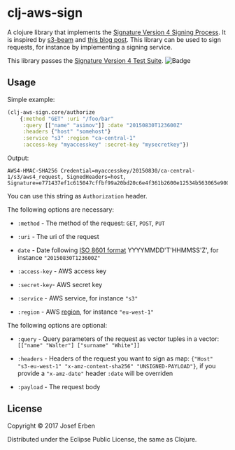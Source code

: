# clj-aws-sign

A clojure library that implements the [Signature Version 4 Signing Process](http://docs.aws.amazon.com/general/latest/gr/signature-version-4.html). It is inspired by [s3-beam](https://github.com/martinklepsch/s3-beam) and [this blog post](http://sapient-pair.com/blog/2016/03/08/clojure-aws4-auth/). This library can be used to sign requests, for instance by implementing a signing service.

This library passes the [Signature Version 4 Test Suite](http://docs.aws.amazon.com/general/latest/gr/signature-v4-test-suite.html). ![Badge](https://circleci.com/gh/jerben/clj-aws-sign.svg?style=shield&circle-token=a896fa25d5dca658b03b43c51c11d6cf25ee8598 "Badge")

## Usage

Simple example:

```clojure
(clj-aws-sign.core/authorize 
    {:method "GET" :uri "/foo/bar" 
     :query [["name" "asimov"]] :date "20150830T123600Z" 
     :headers {"host" "somehost"}
     :service "s3" :region "ca-central-1"
     :access-key "myaccesskey" :secret-key "mysecretkey"})
```

Output:

```
AWS4-HMAC-SHA256 Credential=myaccesskey/20150830/ca-central-1/s3/aws4_request, SignedHeaders=host, Signature=e771437ef1c615047cffbf99a20bd20c6e4f361b2600e12534b563065e900bc7
```

You can use this string as `Authorization` header.

The following options are necessary:

* `:method` - The method of the request: `GET`, `POST`, `PUT`

* `:uri` - The uri of the request 

* `date` - Date following [ISO 8601 format](http://docs.aws.amazon.com/general/latest/gr/sigv4-date-handling.html) YYYYMMDD'T'HHMMSS'Z', for instance `"20150830T123600Z"`

* `:access-key` - AWS access key

* `:secret-key`- AWS secret key 

* `:service` - AWS service, for instance `"s3"` 

* `:region` - AWS [region](http://docs.aws.amazon.com/general/latest/gr/rande.html), for instance `"eu-west-1"`

The following options are optional:

* `:query` - Query parameters of the request as vector tuples in a vector: 
`[["name" "Walter"] ["surname" "White"]]`

* `:headers` - Headers of the request you want to sign as map: 
`{"Host" "s3-eu-west-1" "x-amz-content-sha256" "UNSIGNED-PAYLOAD"}`, if you provide a `"x-amz-date"` header `:date` will be overriden

* `:payload` - The request body 

## License

Copyright © 2017 Josef Erben

Distributed under the Eclipse Public License, the same as Clojure.
